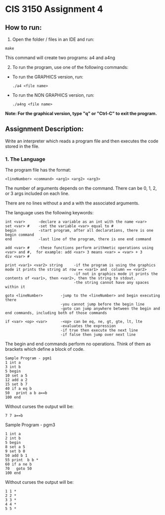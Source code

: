 # CIS 3150 Assignment 4

## How to run:

1. Open the folder / files in an IDE and run:
```
make
```
This command will create two programs: a4 and a4ng

2. To run the program, use one of the following commands:
  - To run the GRAPHICS version, run:
    ```
    ./a4 <file name>
    ```
  - To run the NON GRAPHICS version, run:
    ```
    ./a4ng <file name>
    ```
**Note: For the graphical version, type "q" or "Ctrl-C" to exit the program.**
    
## Assignment Description:

Write an interpreter which reads a program file and then executes the code stored in the file. 

### 1. The Language
The program file has the format:
```
<lineNumber> <command> <arg1> <arg2> <arg3>
```
The number of arguments depends on the command. There can be 0, 1, 2, or 3 args included on each line.

There are no lines without a <lineNumber> and a <command> with the associated arguments. 

The language uses the following keywords:
```
int <var>      -declare a variable as an int with the name <var>
set <var> #    -set the variable <var> equal to #
begin          -start program, after all declarations, there is one begin command
end            -last line of the program, there is one end command

add <var> #    -these functions perform arithmetic operations using <var> and #,  for example: add <var> 3 means <var> = <var> + 3
div <var> #

print <var1> <var2> string     -if the program is using the graphics mode it prints the string at row == <var1> and  column == <var2> 
                               -if not in graphics mode it prints the contents of <var1>, then <var2>, then the string to stdout.
                               -the string cannot have any spaces within it

goto <lineNumber>        -jump to the <lineNumber> and begin executing there
                         -you cannot jump before the begin line
                         -goto can jump anywhere between the begin and end commands, including both of those commands

if <var> <op> <var>      -<op> can be eq, ne, gt, gte, lt, lte
                         -evaluates the expression
                         -if true then execute the next line
                         -if false then jump over next line
```

The begin and end commands perform no operations. Think of them as brackets which define a block of code.

```
Sample Program - pgm1
1 int a 
3 int b
5 begin
10 set a 5
12 add a 2
15 set b 7
40 if a eq b
50   print a b a==b
100 end
```
Without curses the output will be:
```
7 7 a==b
```

Sample Program - pgm3
```
1 int a 
2 int b
5 begin
8 set a 5
9 set b 0
50 add b 1
55 print  b b *
60 if a ne b
70   goto 50
100 end
 ```

Without curses the output will be:
```
1 1 *
2 2 *
3 3 *
4 4 *
5 5 *
```

